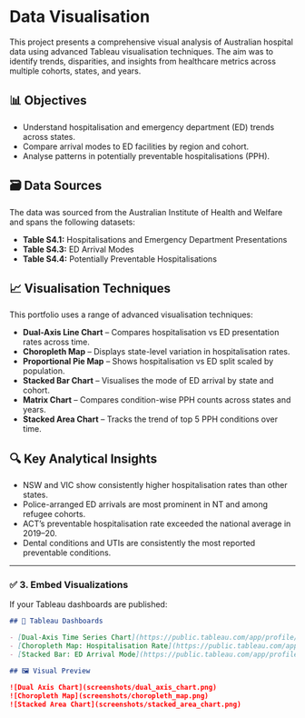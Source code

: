 # Data Visualisation

This project presents a comprehensive visual analysis of Australian hospital data using advanced Tableau visualisation techniques. The aim was to identify trends, disparities, and insights from healthcare metrics across multiple cohorts, states, and years.

## 📊 Objectives

- Understand hospitalisation and emergency department (ED) trends across states.
- Compare arrival modes to ED facilities by region and cohort.
- Analyse patterns in potentially preventable hospitalisations (PPH).

## 🗃️ Data Sources

The data was sourced from the Australian Institute of Health and Welfare and spans the following datasets:

- **Table S4.1:** Hospitalisations and Emergency Department Presentations
- **Table S4.3:** ED Arrival Modes
- **Table S4.4:** Potentially Preventable Hospitalisations

## 📈 Visualisation Techniques

This portfolio uses a range of advanced visualisation techniques:

- **Dual-Axis Line Chart** – Compares hospitalisation vs ED presentation rates across time.
- **Choropleth Map** – Displays state-level variation in hospitalisation rates.
- **Proportional Pie Map** – Shows hospitalisation vs ED split scaled by population.
- **Stacked Bar Chart** – Visualises the mode of ED arrival by state and cohort.
- **Matrix Chart** – Compares condition-wise PPH counts across states and years.
- **Stacked Area Chart** – Tracks the trend of top 5 PPH conditions over time.

## 🔍 Key Analytical Insights

- NSW and VIC show consistently higher hospitalisation rates than other states.
- Police-arranged ED arrivals are most prominent in NT and among refugee cohorts.
- ACT’s preventable hospitalisation rate exceeded the national average in 2019–20.
- Dental conditions and UTIs are consistently the most reported preventable conditions.

---

### ✅ 3. **Embed Visualizations**

If your Tableau dashboards are published:

```markdown
## 📎 Tableau Dashboards

- [Dual-Axis Time Series Chart](https://public.tableau.com/app/profile/yourusername/viz/TimeSeries_HospED)
- [Choropleth Map: Hospitalisation Rate](https://public.tableau.com/app/profile/yourusername/viz/HospitalisationMap)
- [Stacked Bar: ED Arrival Mode](https://public.tableau.com/app/profile/yourusername/viz/EDArrivalModes)

## 🖼️ Visual Preview

![Dual Axis Chart](screenshots/dual_axis_chart.png)
![Choropleth Map](screenshots/choropleth_map.png)
![Stacked Area Chart](screenshots/stacked_area_chart.png)
